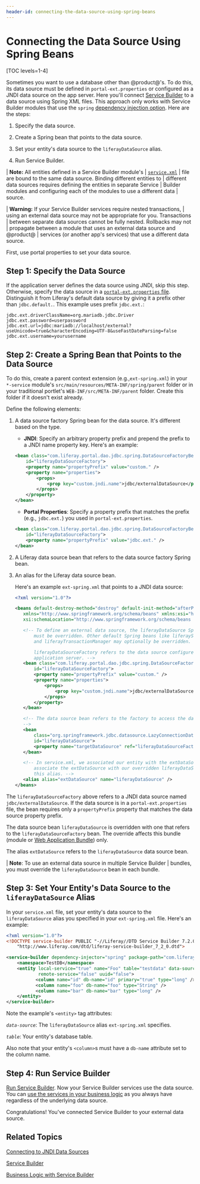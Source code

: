 ```yaml
---
header-id: connecting-the-data-source-using-spring-beans
---
```


# Connecting the Data Source Using Spring Beans

[TOC levels=1-4]

Sometimes you want to use a database other than @product@'s. To do this, its
data source must be defined in `portal-ext.properties` or configured as a JNDI
data source on the app server. Here you'll connect
[Service Builder](/docs/7-2/appdev/-/knowledge_base/a/service-builder)
to a data source using Spring XML files. This approach only works with Service
Builder modules that use the `spring` 
[dependency injection option](/docs/7-2/appdev/-/knowledge_base/a/defining-global-service-information#dependency-injector). 
Here are the steps: 

1. Specify the data source.

2. Create a Spring bean that points to the data source.

3. Set your entity's data source to the `liferayDataSource` alias.

4. Run Service Builder.

| **Note:** All entities defined in a Service Builder module's 
| [`service.xml`](/docs/7-2/appdev/-/knowledge_base/a/creating-the-service-xml-file) 
| file are bound to the same data source. Binding different entities to
| different data sources requires defining the entities in separate Service
| Builder modules and configuring each of the modules to use a different data
| source.

| **Warning:** If your Service Builder services require nested transactions, 
| using an external data source may not be appropriate for you. Transactions
| between separate data sources cannot be fully nested. Rollbacks may not
| propagate between a module that uses an external data source and @product@
| services (or another app's services) that use a different data source. 

First, use portal properties to set your data source. 

## Step 1: Specify the Data Source

If the application server defines the data source using JNDI, skip this  step.
Otherwise, specify the data source in a
[`portal-ext.properties` file](/docs/7-2/deploy/-/knowledge_base/d/portal-properties).
Distinguish it from Liferay's default data source by giving it a prefix other
than `jdbc.default.`. This example uses prefix `jdbc.ext.`:

```properties
jdbc.ext.driverClassName=org.mariadb.jdbc.Driver
jdbc.ext.password=userpassword
jdbc.ext.url=jdbc:mariadb://localhost/external?useUnicode=true&characterEncoding=UTF-8&useFastDateParsing=false
jdbc.ext.username=yourusername
```

## Step 2: Create a Spring Bean that Points to the Data Source

To do this, create a parent context extension (e.g.,`ext-spring.xml`) in your
`*-service` module's `src/main/resources/META-INF/spring/parent` folder or in
your traditional portlet's `WEB-INF/src/META-INF/parent` folder. Create this
folder if it doesn't exist already. 

Define the following elements: 

1.  A data source factory Spring bean for the data source. It's different based
    on the type.

    -   **JNDI**: Specify an arbitrary property prefix and prepend the prefix 
        to a JNDI name property key. Here's an example:

    ```xml
    <bean class="com.liferay.portal.dao.jdbc.spring.DataSourceFactoryBean"
        id="liferayDataSourceFactory">
        <property name="propertyPrefix" value="custom." />
        <property name="properties">
            <props>
                <prop key="custom.jndi.name">jdbc/externalDataSource</prop>
            </props>
        </property>
    </bean>
    ```

    -   **Portal Properties**: Specify a property prefix that matches the 
        prefix (e.g., `jdbc.ext.`) you used in `portal-ext.properties`.

    ```xml
    <bean class="com.liferay.portal.dao.jdbc.spring.DataSourceFactoryBean"
        id="liferayDataSourceFactory">
        <property name="propertyPrefix" value="jdbc.ext." />
    </bean>
    ```

2.  A Liferay data source bean that refers to the data source factory Spring 
    bean.

3.  An alias for the Liferay data source bean. 

    Here's an example `ext-spring.xml` that points to a JNDI data source: 

    ```xml
    <?xml version="1.0"?>

    <beans default-destroy-method="destroy" default-init-method="afterPropertiesSet"
       xmlns="http://www.springframework.org/schema/beans" xmlns:xsi="http://www.w3.org/2001/XMLSchema-instance"
       xsi:schemaLocation="http://www.springframework.org/schema/beans http://www.springframework.org/schema/beans/spring-beans-3.0.xsd">

       <!-- To define an external data source, the liferayDataSource Spring bean 
           must be overridden. Other default Spring beans like liferaySessionFactory 
           and liferayTransactionManager may optionally be overridden. 

           liferayDataSourceFactory refers to the data source configured on the
           application server. -->
       <bean class="com.liferay.portal.dao.jdbc.spring.DataSourceFactoryBean"
           id="liferayDataSourceFactory">
           <property name="propertyPrefix" value="custom." />
           <property name="properties">
               <props>
                   <prop key="custom.jndi.name">jdbc/externalDataSource</prop>
               </props>
           </property>
       </bean>

       <!-- The data source bean refers to the factory to access the data source.
       -->
       <bean
           class="org.springframework.jdbc.datasource.LazyConnectionDataSourceProxy"
           id="liferayDataSource">
           <property name="targetDataSource" ref="liferayDataSourceFactory" />
       </bean>

       <!-- In service.xml, we associated our entity with the extDataSource. To 
           associate the extDataSource with our overridden liferayDataSource, we define 
           this alias. -->
       <alias alias="extDataSource" name="liferayDataSource" />
    </beans>
    ```

The `liferayDataSourceFactory` above refers to a JNDI data source named
`jdbc/externalDataSource`. If the data source is in a `portal-ext.properties`
file, the bean requires only a `propertyPrefix` property that matches the data
source property prefix.

The data source bean `liferayDataSource` is overridden with one that refers to
the `liferayDataSourceFactory` bean. The override affects this bundle (module or
[Web Application Bundle](/docs/7-2/customization/-/knowledge_base/c/deploying-wars-wab-generator)) 
only. 

The alias `extDataSource` refers to the `liferayDataSource` data source bean. 

| **Note**: To use an external data source in multiple Service Builder
| bundles, you must override the `liferayDataSource` bean in each bundle.

## Step 3: Set Your Entity's Data Source to the `liferayDataSource` Alias

In your `service.xml` file, set your entity's data source to the
`liferayDataSource` alias you specified in your `ext-spring.xml` file. Here's
an example: 

```xml
<?xml version="1.0"?>
<!DOCTYPE service-builder PUBLIC "-//Liferay//DTD Service Builder 7.2.0//EN"
    "http://www.liferay.com/dtd/liferay-service-builder_7_2_0.dtd">

<service-builder dependency-injector="spring" package-path="com.liferay.example" >
    <namespace>TestDB</namespace>
    <entity local-service="true" name="Foo" table="testdata" data-source="extDataSource"
            remote-service="false" uuid="false">
           <column name="id" db-name="id" primary="true" type="long" />
           <column name="foo" db-name="foo" type="String" />
           <column name="bar" db-name="bar" type="long" />
    </entity>
</service-builder>
```

Note the example's `<entity>` tag attributes: 

*`data-source`*: The `liferayDataSource` alias `ext-spring.xml` specifies.

*`table`*: Your entity's database table. 

Also note that your entity's `<column>`s must have a `db-name` attribute set to 
the column name.

## Step 4: Run Service Builder

[Run Service Builder](/docs/7-2/appdev/-/knowledge_base/a/running-service-builder).
Now your Service Builder services use the data source. You can
[use the services in your business logic](/docs/7-2/appdev/-/knowledge_base/a/business-logic-with-service-builder)
as you always have regardless of the underlying data source.

Congratulations! You've connected Service Builder to your external data source. 

## Related Topics

[Connecting to JNDI Data Sources](/docs/7-2/appdev/-/knowledge_base/a/connecting-to-data-sources-using-jndi)

[Service Builder](/docs/7-2/appdev/-/knowledge_base/a/service-builder)

[Business Logic with Service Builder](/docs/7-2/appdev/-/knowledge_base/a/business-logic-with-service-builder)
